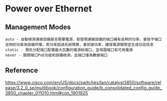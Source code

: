 # Power over Ethernet #

## Management Modes ##

```
auto - 自動檢測連接設備是否需要電源，若發現連接設備的端口擁有足夠的功率，會授予端口足夠的功率為設備供電，若功率超過系統預算，會拒絕功率，確保電源關閉並生成日誌信息
static - 預先分配端口配置最大瓦數的電源給端口，並保證端口有可用電源
never - 關閉端口PoE功能和設備檢測，此端口僅為數據端口
``` 

## Reference ##

https://www.cisco.com/en/US/docs/switches/lan/catalyst3850/software/release/3.2_0_se/multibook/configuration_guide/b_consolidated_config_guide_3850_chapter_011010.html#con_1901925
